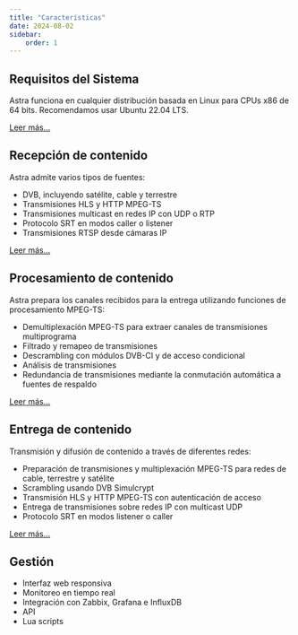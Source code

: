 ```yaml
---
title: "Características"
date: 2024-08-02
sidebar:
    order: 1
---
```


## Requisitos del Sistema

Astra funciona en cualquier distribución basada en Linux para CPUs x86 de 64 bits. Recomendamos usar Ubuntu 22.04 LTS.

[Leer más...](requirements)

## Recepción de contenido

Astra admite varios tipos de fuentes:

- DVB, incluyendo satélite, cable y terrestre
- Transmisiones HLS y HTTP MPEG-TS
- Transmisiones multicast en redes IP con UDP o RTP
- Protocolo SRT en modos caller o listener
- Transmisiones RTSP desde cámaras IP

[Leer más...](/astra/receiving)

## Procesamiento de contenido

Astra prepara los canales recibidos para la entrega utilizando funciones de procesamiento MPEG-TS:

- Demultiplexación MPEG-TS para extraer canales de transmisiones multiprograma
- Filtrado y remapeo de transmisiones
- Descrambling con módulos DVB-CI y de acceso condicional
- Análisis de transmisiones
- Redundancia de transmisiones mediante la conmutación automática a fuentes de respaldo

[Leer más...](/astra/processing)

## Entrega de contenido

Transmisión y difusión de contenido a través de diferentes redes:

- Preparación de transmisiones y multiplexación MPEG-TS para redes de cable, terrestre y satélite
- Scrambling usando DVB Simulcrypt
- Transmisión HLS y HTTP MPEG-TS con autenticación de acceso
- Entrega de transmisiones sobre redes IP con multicast UDP
- Protocolo SRT en modos listener o caller


[Leer más...](/astra/delivery)

## Gestión

- Interfaz web responsiva
- Monitoreo en tiempo real
- Integración con Zabbix, Grafana e InfluxDB
- API
- Lua scripts
